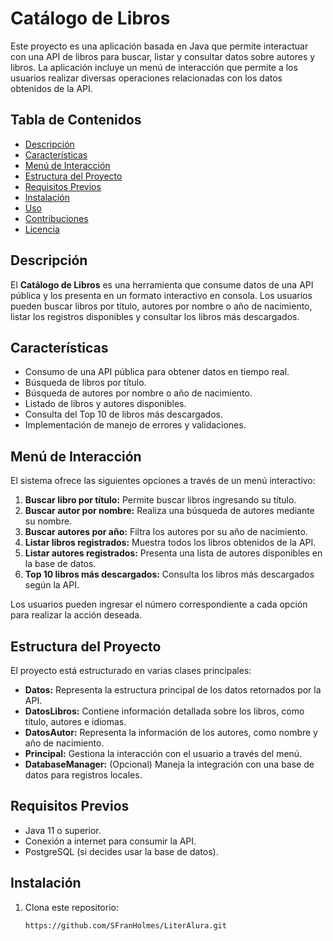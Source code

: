 # Catálogo de Libros  

Este proyecto es una aplicación basada en Java que permite interactuar con una API de libros para buscar, listar y consultar datos sobre autores y libros. La aplicación incluye un menú de interacción que permite a los usuarios realizar diversas operaciones relacionadas con los datos obtenidos de la API.  

## Tabla de Contenidos  
- [Descripción](#descripción)  
- [Características](#características)  
- [Menú de Interacción](#menú-de-interacción)  
- [Estructura del Proyecto](#estructura-del-proyecto)  
- [Requisitos Previos](#requisitos-previos)  
- [Instalación](#instalación)  
- [Uso](#uso)  
- [Contribuciones](#contribuciones)  
- [Licencia](#licencia)  

## Descripción  
El **Catálogo de Libros** es una herramienta que consume datos de una API pública y los presenta en un formato interactivo en consola. Los usuarios pueden buscar libros por título, autores por nombre o año de nacimiento, listar los registros disponibles y consultar los libros más descargados.  

## Características  
- Consumo de una API pública para obtener datos en tiempo real.  
- Búsqueda de libros por título.  
- Búsqueda de autores por nombre o año de nacimiento.  
- Listado de libros y autores disponibles.  
- Consulta del Top 10 de libros más descargados.  
- Implementación de manejo de errores y validaciones.  

## Menú de Interacción  
El sistema ofrece las siguientes opciones a través de un menú interactivo:  

1. **Buscar libro por título:** Permite buscar libros ingresando su título.  
2. **Buscar autor por nombre:** Realiza una búsqueda de autores mediante su nombre.  
3. **Buscar autores por año:** Filtra los autores por su año de nacimiento.  
4. **Listar libros registrados:** Muestra todos los libros obtenidos de la API.  
5. **Listar autores registrados:** Presenta una lista de autores disponibles en la base de datos.  
6. **Top 10 libros más descargados:** Consulta los libros más descargados según la API.  

Los usuarios pueden ingresar el número correspondiente a cada opción para realizar la acción deseada.  

## Estructura del Proyecto  
El proyecto está estructurado en varias clases principales:  
- **Datos:** Representa la estructura principal de los datos retornados por la API.  
- **DatosLibros:** Contiene información detallada sobre los libros, como título, autores e idiomas.  
- **DatosAutor:** Representa la información de los autores, como nombre y año de nacimiento.  
- **Principal:** Gestiona la interacción con el usuario a través del menú.  
- **DatabaseManager:** (Opcional) Maneja la integración con una base de datos para registros locales.  

## Requisitos Previos  
- Java 11 o superior.  
- Conexión a internet para consumir la API.  
- PostgreSQL (si decides usar la base de datos).  

## Instalación  
1. Clona este repositorio:  
   ```bash  
   https://github.com/SFranHolmes/LiterAlura.git 
